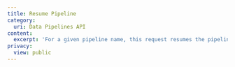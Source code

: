 ```yaml
---
title: Resume Pipeline
category:
  uri: Data Pipelines API
content:
  excerpt: 'For a given pipeline name, this request resumes the pipeline if it''s paused'
privacy:
  view: public
---
```


